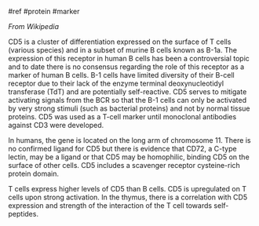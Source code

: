 #ref #protein #marker 

_From Wikipedia_

CD5 is a cluster of differentiation expressed on the surface of T cells (various species) and in a subset of murine B cells known as B-1a. The expression of this receptor in human B cells has been a controversial topic and to date there is no consensus regarding the role of this receptor as a marker of human B cells. B-1 cells have limited diversity of their B-cell receptor due to their lack of the enzyme terminal deoxynucleotidyl transferase (TdT) and are potentially self-reactive. CD5 serves to mitigate activating signals from the BCR so that the B-1 cells can only be activated by very strong stimuli (such as bacterial proteins) and not by normal tissue proteins. CD5 was used as a T-cell marker until monoclonal antibodies against CD3 were developed.

In humans, the gene is located on the long arm of chromosome 11. There is no confirmed ligand for CD5 but there is evidence that CD72, a C-type lectin, may be a ligand or that CD5 may be homophilic, binding CD5 on the surface of other cells. CD5 includes a scavenger receptor cysteine-rich protein domain.

T cells express higher levels of CD5 than B cells. CD5 is upregulated on T cells upon strong activation. In the thymus, there is a correlation with CD5 expression and strength of the interaction of the T cell towards self-peptides.